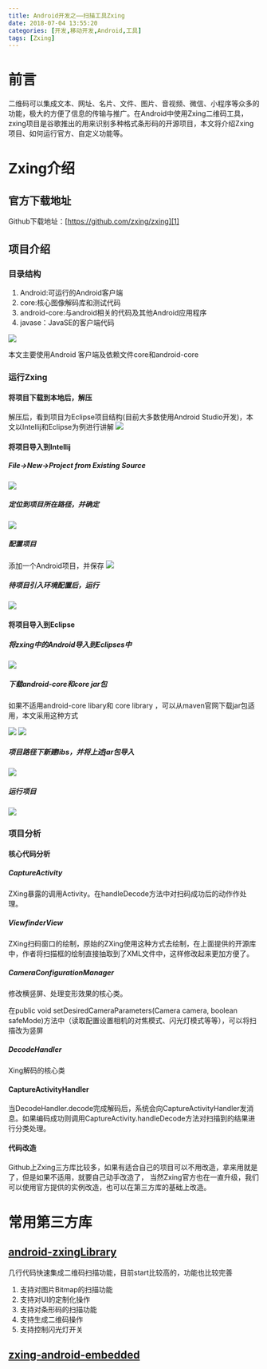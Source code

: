 ```yaml
---
title: Android开发之——扫描工具Zxing
date: 2018-07-04 13:55:20
categories: [开发,移动开发,Android,工具]
tags: [Zxing]
---
```

# 前言
二维码可以集成文本、网址、名片、文件、图片、音视频、微信、小程序等众多的功能，极大的方便了信息的传输与推广。在Android中使用Zxing二维码工具，zxing项目是谷歌推出的用来识别多种格式条形码的开源项目，本文将介绍Zxing项目、如何运行官方、自定义功能等。


<!--more-->

# Zxing介绍
## 官方下载地址
Github下载地址：[https://github.com/zxing/zxing][1]
## 项目介绍
### 目录结构
1. Android:可运行的Android客户端
2. core:核心图像解码库和测试代码
3. android-core:与android相关的代码及其他Android应用程序
4. javase：JavaSE的客户端代码   

![][2]

本文主要使用Android 客户端及依赖文件core和android-core

###  运行Zxing
#### 将项目下载到本地后，解压 
解压后，看到项目为Eclipse项目结构(目前大多数使用Android Studio开发)，本文以Intellij和Eclipse为例进行讲解
![][3]
#### 将项目导入到Intellij
##### File->New->Project from Existing Source
![][4] 
##### 定位到项目所在路径，并确定
![][5] 
##### 配置项目
添加一个Android项目，并保存 
![][6] 

##### 待项目引入环境配置后，运行
![][7]

#### 将项目导入到Eclipse
##### 将zxing中的Android导入到Eclipses中
![][8]  
##### 下载android-core和core jar包
如果不适用android-core libary和 core  library ，可以从maven官网下载jar包适用，本文采用这种方式    

![][9]
![][10]  
##### 项目路径下新建libs，并将上述jar包导入
![][11]  

##### 运行项目 
![][12]  

### 项目分析 
#### 核心代码分析
##### CaptureActivity
ZXing暴露的调用Activity。在handleDecode方法中对扫码成功后的动作作处理。  
##### ViewfinderView
ZXing扫码窗口的绘制，原始的ZXing使用这种方式去绘制，在上面提供的开源库中，作者将扫描框的绘制直接抽取到了XML文件中，这样修改起来更加方便了。
##### CameraConfigurationManager
修改横竖屏、处理变形效果的核心类。

在public void setDesiredCameraParameters(Camera camera, boolean safeMode)方法中（读取配置设置相机的对焦模式、闪光灯模式等等），可以将扫描改为竖屏
##### DecodeHandler
Xing解码的核心类
#### CaptureActivityHandler
当DecodeHandler.decode完成解码后，系统会向CaptureActivityHandler发消息。如果编码成功则调用CaptureActivity.handleDecode方法对扫描到的结果进行分类处理。

#### 代码改造 

Github上Zxing三方库比较多，如果有适合自己的项目可以不用改造，拿来用就是了，但是如果不适用，就要自己动手改造了， 当然Zxing官方也在一直升级，我们可以使用官方提供的实例改造，也可以在第三方库的基础上改造。

# 常用第三方库
## [android-zxingLibrary][13]  
几行代码快速集成二维码扫描功能，目前start比较高的，功能也比较完善   

1. 支持对图片Bitmap的扫描功能
2. 支持对UI的定制化操作
3. 支持对条形码的扫描功能
4. 支持生成二维码操作
5. 支持控制闪光灯开关

## [zxing-android-embedded][14]



[1]: https://github.com/zxing/zxing
[2]: http://bolo-imgs.pgzxc.com/zxing-struct.png
[3]: http://bolo-imgs.pgzxc.com/zxing-android-struct.png
[4]: http://bolo-imgs.pgzxc.com/zxing-intellij-new.png
[5]: http://bolo-imgs.pgzxc.com/zxing-intellij-pom.png
[6]: http://bolo-imgs.pgzxc.com/zxing-intellij-app.png
[7]: http://bolo-imgs.pgzxc.com/zxing-intellij-run.png
[8]: http://bolo-imgs.pgzxc.com/zxing-eclipse-import.png
[9]: http://bolo-imgs.pgzxc.com/zxing-eclipse-android-core.png
[10]: http://bolo-imgs.pgzxc.com/zxing-eclipse-core.png
[11]: http://bolo-imgs.pgzxc.com/zxing-eclipse-libs.png
[12]: http://bolo-imgs.pgzxc.com/zxing-run.png
[13]: https://github.com/yipianfengye/android-zxingLibrary
[14]: https://github.com/journeyapps/zxing-android-embedded